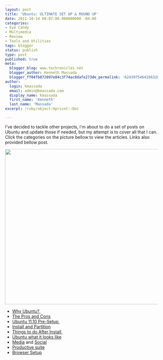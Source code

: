 ```yaml
---
layout: post
title: 'Ubuntu: ULTIMATE SET UP & ROUND UP'
date: 2011-10-14 08:07:00.000000000 -04:00
categories:
- Eye Candy
- Multimedia
- Review
- Tools and Utilities
tags: blogger
status: publish
type: post
published: true
meta:
  blogger_blog: www.techronicles.net
  blogger_author: Kenneth Massada
  blogger_ff04fb872097e84c3f74ac8dafe273de_permalink: '6243975464166320501'
author:
  login: kmassada
  email: admin@kmassada.com
  display_name: kmassada
  first_name: 'Kenneth'
  last_name: 'Massada'
excerpt: !ruby/object:Hpricot::Doc

---
```

<p>I've decided to tackle other projects, i'm about to do a set of posts on Ubuntu and update those if needed, but my attempt is to cover all that I can.<br /> Click the categories on the picture bellow to view the articles. Links also provided bellow post.
<div class="separator" style="clear:both;text-align:center;"></div>
<p>
<div class="separator" style="clear:both;text-align:center;"><img border="0" height="512" id=":current_picnik_image" src="/images/wp/8b377-ubuntu_by_snn_engn3.jpg" usemap="#map" width="640" /><br />
<map name="map">
<area alt="Why Ubuntu" coords="39,24,311,78" href="http://www.techronicles.net/2009/03/ubuntu-presentation.html" shape="rect" />
<area alt="Pre-Requirement" coords="20,97,212,150" href="http://www.techronicles.net/2011/10/ubuntu-1110-pre-requirement.html" shape="rect" />
<area alt="Things to do after " coords="8,185,236,250" href="http://www.techronicles.net/2011/10/things-to-do-after-install.html" shape="rect" />
<area alt="Media Setup " coords="23,243,162,349" href="http://www.techronicles.net/2011/10/ubuntu-1110-media-and-social.html" shape="rect" />
<area alt="Productive Suite" coords="39,370,358,472" href="http://www.techronicles.net/2011/10/ubuntu-1110-productivity-suite.html" shape="rect" />
<area alt="Browser" coords="453,342,642,474" href="http://www.techronicles.net/2011/10/ubuntu-1110-chrome-chromium.html" shape="rect" />
<area alt="Social" coords="516,251,692,357" href="http://www.techronicles.net/2011/10/ubuntu-1110-social.html" shape="rect" />
<area alt="What it looks-Like" coords="507,189,727,254" href="http://www.techronicles.net/2011/10/ubuntu-1110-what-it-looks-like.html" shape="rect" />
<area alt="Install and Partioning " coords="486,96,724,156" href="http://www.techronicles.net/2011/10/ubuntu-1110-install-and-partitioning.html" shape="rect" />
<area alt="Pro's and con's" coords="365,30,723,74" href="http://www.techronicles.net/2009/03/ubuntu-cons-and-challenge.html" shape="rect" />
<area alt="Tech BLog" coords="554,562,740,582" href="http://techronicles.net" shape="rect" /></map>
</div>
<ul>
<li><a href="http://www.techronicles.net/2009/03/ubuntu-presentation.html">Why Ubuntu? </a></li>
<li><a href="http://www.techronicles.net/2009/03/ubuntu-cons-and-challenge.html">The Pros and Cons</a></li>
<li><a href="http://www.techronicles.net/2011/10/ubuntu-1110-pre-requirement.html">Ubuntu 11.10 Pre-Setup </a></li>
<li><a href="http://www.techronicles.net/2011/10/ubuntu-1110-install-and-partitioning.html">Install and Partition</a></li>
<li><a href="http://www.techronicles.net/2011/10/things-to-do-after-install.html">Things to do After Install </a></li>
<li><a href="http://www.techronicles.net/2011/10/ubuntu-1110-what-it-looks-like.html">Ubuntu what it looks like</a></li>
<li><a href="http://www.techronicles.net/2011/10/ubuntu-1110-media-and-social.html">Media</a> and <a href="http://www.techronicles.net/2011/10/ubuntu-1110-social.html">Social</a></li>
<li><a href="http://www.techronicles.net/2011/10/ubuntu-1110-productivity-suite.html">Productive suite</a></li>
<li><a href="http://www.techronicles.net/2011/10/ubuntu-1110-chrome-chromium.html">Browser Setup</a></li>
</ul>
<p></p>
